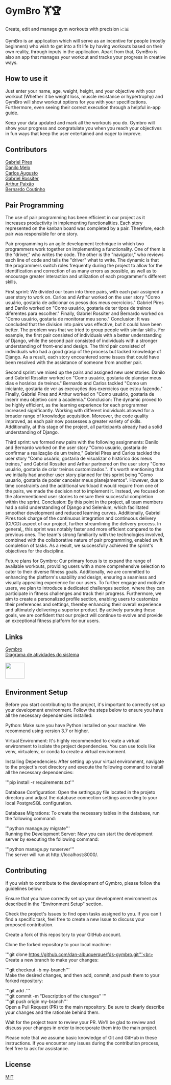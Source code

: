 # GymBro 🏋️🏆

Create, edit and manage gym workouts with precision 📈📊 

GymBro is an application which will serve as an incentive for people (mostly beginners) who wish to get into a fit life by having
workouts based on their own reality, through inputs in the application. Apart from that, GymBro is also an app that manages your workout and tracks your progress in creative ways. 

## How to use it

Just enter your name, age, weight, height, and your objective with your workout (Whether it be weight loss, muscle resistance or hypertrophy) and GymBro will show workout options for you with your specifications. Furthermore, even seeing their correct execution through a helpful in-app guide.

Keep your data updated and mark all the workouts you do. Gymbro will show your progress and congratulate you when you reach your objectives in fun ways that keep the user entertained and eager to improve.

## Contributors

[Gabriel Pires](https://github.com/gabrielpires-1) <br />
[Danilo Melo](https://github.com/dan-albuquerque) <br />
[Carlos Augusto](https://github.com/CarlosAugustoP) <br />
[Gabriel Rossiter](https://github.com/grossiter04) <br />
[Arthur Paixão](https://github.com/paixaoao) <br />
[Bernardo Coutinho](https://github.com/BernardoCC1) <br />

## Pair Programming 

The use of pair programming has been efficient in our project as it increases productivity in implementing functionalities. Each story represented on the kanban board was completed by a pair. Therefore, each pair was responsible for one story.

Pair programming is an agile development technique in which two programmers work together on implementing a functionality. One of them is the "driver," who writes the code. The other is the "navigator," who reviews each line of code and tells the "driver" what to write. The dynamic is that the programmers switch roles frequently during the project to allow for the identification and correction of as many errors as possible, as well as to encourage greater interaction and utilization of each programmer's different skills.

First sprint: We divided our team into three pairs, with each pair assigned a user story to work on. Carlos and Arthur worked on the user story "Como usuário, gostaria de adicionar os pesos dos meus exercícios." Gabriel Pires and Danilo worked on "Como usuário, gostaria de ter tipos de treinos diferentes para escolher." Finally, Gabriel Rossiter and Bernardo worked on "Como usuário, gostaria de monitorar meu sono."
Conclusion: It was concluded that the division into pairs was effective, but it could have been better. The problem was that we tried to group people with similar skills. For example, the first pair consisted of individuals with a better understanding of Django, while the second pair consisted of individuals with a stronger understanding of front-end and design. The third pair consisted of individuals who had a good grasp of the process but lacked knowledge of Django. As a result, each story encountered some issues that could have been resolved with the assistance of someone from another pair.

Second sprint: we mixed up the pairs and assigned new user stories. Danilo and Gabriel Rossiter worked on "Como usuário, gostaria de planejar meus dias e horários de treinos." Bernardo and Carlos tackled "Como um iniciante, gostaria de ver as execuções dos exercícios que estou fazendo." Finally, Gabriel Pires and Arthur worked on "Como usuário, gostaria de inserir meu objetivo com a academia."
Conclusion: The dynamic proved to be highly efficient, as the learning experience for each programmer increased significantly. Working with different individuals allowed for a broader range of knowledge acquisition. Moreover, the code quality improved, as each pair now possesses a greater variety of skills. Additionally, at this stage of the project, all participants already had a solid understanding of Django.

Third sprint: we formed new pairs with the following assignments: Danilo and Bernardo worked on the user story "Como usuário, gostaria de confirmar a realização de um treino," Gabriel Pires and Carlos tackled the user story "Como usuário, gostaria de visualizar o histórico dos meus treinos," and Gabriel Rossiter and Arthur partnered on the user story "Como usuário, gostaria de criar treinos customizados.". It's worth mentioning that we initially had another user story planned for this sprint being "Como usuario, gostaria de poder cancelar meus planejamentos". However, due to time constraints and the additional workload it would require from one of the pairs, we made the decision not to implement it. Instead, we focused on the aforementioned user stories to ensure their successful completion within the sprint.
Conclusion: By this point in the project, all team members had a solid understanding of Django and Selenium, which facilitated smoother development and reduced learning curves. Additionally, Gabriel Pires took charge of the continuous integration and continuous delivery (CI/CD) aspect of our project, further streamlining the delivery process. In general,, this sprint was notably faster and more efficient compared to the previous ones. The team's strong familiarity with the technologies involved, combined with the collaborative nature of pair programming, enabled swift completion of tasks. As a result, we successfully achieved the sprint's objectives for the discipline.

Future plans for Gymbro: 
Our primary focus is to expand the range of available workouts, providing users with a more comprehensive selection to cater to their diverse fitness goals. Additionally, we are committed to enhancing the platform's usability and design, ensuring a seamless and visually appealing experience for our users. To further engage and motivate users, we plan to introduce a dedicated challenges section, where they can participate in fitness challenges and track their progress. Furthermore, we aim to create a personalized profile section, enabling users to customize their preferences and settings, thereby enhancing their overall experience and ultimately delivering a superior product. By actively pursuing these goals, we are confident that our project will continue to evolve and provide an exceptional fitness platform for our users.


## Links
<a href="http://gymbro-01-env.eba-42qyc4qm.us-east-2.elasticbeanstalk.com/">Gymbro</a>
<br/>
<a href ="https://miro.com/app/board/uXjVMJPXCYg=/">Diagrama de atividades do sistema</a>
<br/>
<br/>
<a href = "https://danilo1.atlassian.net/jira/software/projects/GYM/boards/1"><img align="center" height="50" width="60" src="https://cdn.jsdelivr.net/gh/devicons/devicon/icons/jira/jira-original-wordmark.svg" /> </a>

## Environment Setup
Before you start contributing to the project, it's important to correctly set up your development environment. Follow the steps below to ensure you have all the necessary dependencies installed:

Python: Make sure you have Python installed on your machine. We recommend using version 3.7 or higher.

Virtual Environment: It's highly recommended to create a virtual environment to isolate the project dependencies. You can use tools like venv, virtualenv, or conda to create a virtual environment.

Installing Dependencies: After setting up your virtual environment, navigate to the project's root directory and execute the following command to install all the necessary dependencies:

'''pip install -r requirements.txt'''<br>

Database Configuration: Open the settings.py file located in the projeto directory and adjust the database connection settings according to your local PostgreSQL configuration.<br>

Database Migrations: To create the necessary tables in the database, run the following command:<br>

'''python manage.py migrate'''<br>
Running the Development Server: Now you can start the development server by executing the following command:<br>

'''python manage.py runserver'''<br>
The server will run at http://localhost:8000/.<br>
 
## Contributing

If you wish to contribute to the development of Gymbro, please follow the guidelines below:

Ensure that you have correctly set up your development environment as described in the "Environment Setup" section.

Check the project's Issues to find open tasks assigned to you. If you can't find a specific task, feel free to create a new Issue to discuss your proposed contribution.

Create a fork of this repository to your GitHub account.

Clone the forked repository to your local machine:

'''git clone https://github.com/dan-albuquerque/fds-gymbro.git'''<br>
Create a new branch to make your changes:

'''git checkout -b my-branch'''<br>
Make the desired changes, and then add, commit, and push them to your forked repository:

'''git add .'''<br>
'''git commit -m "Description of the changes" '''<br>
'''git push origin my-branch'''<br>
Open a Pull Request (PR) to the main repository. Be sure to clearly describe your changes and the rationale behind them.

Wait for the project team to review your PR. We'll be glad to review and discuss your changes in order to incorporate them into the main project.

Please note that we assume basic knowledge of Git and GitHub in these instructions. If you encounter any issues during the contribution process, feel free to ask for assistance.
## License
[MIT](https://choosealicense.com/licenses/mit/)
